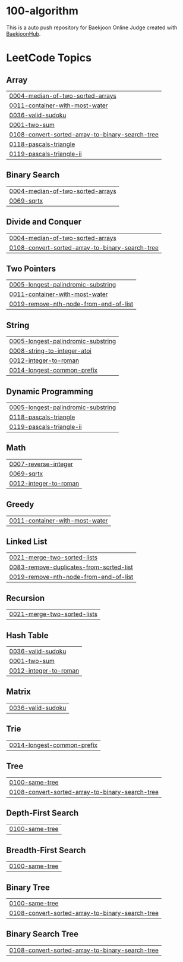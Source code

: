 # 100-algorithm
This is a auto push repository for Baekjoon Online Judge created with [BaekjoonHub](https://github.com/BaekjoonHub/BaekjoonHub).

<!---LeetCode Topics Start-->
# LeetCode Topics
## Array
|  |
| ------- |
| [0004-median-of-two-sorted-arrays](https://github.com/dingwan0331/100-algorithm/tree/master/0004-median-of-two-sorted-arrays) |
| [0011-container-with-most-water](https://github.com/dingwan0331/100-algorithm/tree/master/0011-container-with-most-water) |
| [0036-valid-sudoku](https://github.com/dingwan0331/100-algorithm/tree/master/0036-valid-sudoku) |
| [0001-two-sum](https://github.com/dingwan0331/100-algorithm/tree/master/0001-two-sum) |
| [0108-convert-sorted-array-to-binary-search-tree](https://github.com/dingwan0331/100-algorithm/tree/master/0108-convert-sorted-array-to-binary-search-tree) |
| [0118-pascals-triangle](https://github.com/dingwan0331/100-algorithm/tree/master/0118-pascals-triangle) |
| [0119-pascals-triangle-ii](https://github.com/dingwan0331/100-algorithm/tree/master/0119-pascals-triangle-ii) |
## Binary Search
|  |
| ------- |
| [0004-median-of-two-sorted-arrays](https://github.com/dingwan0331/100-algorithm/tree/master/0004-median-of-two-sorted-arrays) |
| [0069-sqrtx](https://github.com/dingwan0331/100-algorithm/tree/master/0069-sqrtx) |
## Divide and Conquer
|  |
| ------- |
| [0004-median-of-two-sorted-arrays](https://github.com/dingwan0331/100-algorithm/tree/master/0004-median-of-two-sorted-arrays) |
| [0108-convert-sorted-array-to-binary-search-tree](https://github.com/dingwan0331/100-algorithm/tree/master/0108-convert-sorted-array-to-binary-search-tree) |
## Two Pointers
|  |
| ------- |
| [0005-longest-palindromic-substring](https://github.com/dingwan0331/100-algorithm/tree/master/0005-longest-palindromic-substring) |
| [0011-container-with-most-water](https://github.com/dingwan0331/100-algorithm/tree/master/0011-container-with-most-water) |
| [0019-remove-nth-node-from-end-of-list](https://github.com/dingwan0331/100-algorithm/tree/master/0019-remove-nth-node-from-end-of-list) |
## String
|  |
| ------- |
| [0005-longest-palindromic-substring](https://github.com/dingwan0331/100-algorithm/tree/master/0005-longest-palindromic-substring) |
| [0008-string-to-integer-atoi](https://github.com/dingwan0331/100-algorithm/tree/master/0008-string-to-integer-atoi) |
| [0012-integer-to-roman](https://github.com/dingwan0331/100-algorithm/tree/master/0012-integer-to-roman) |
| [0014-longest-common-prefix](https://github.com/dingwan0331/100-algorithm/tree/master/0014-longest-common-prefix) |
## Dynamic Programming
|  |
| ------- |
| [0005-longest-palindromic-substring](https://github.com/dingwan0331/100-algorithm/tree/master/0005-longest-palindromic-substring) |
| [0118-pascals-triangle](https://github.com/dingwan0331/100-algorithm/tree/master/0118-pascals-triangle) |
| [0119-pascals-triangle-ii](https://github.com/dingwan0331/100-algorithm/tree/master/0119-pascals-triangle-ii) |
## Math
|  |
| ------- |
| [0007-reverse-integer](https://github.com/dingwan0331/100-algorithm/tree/master/0007-reverse-integer) |
| [0069-sqrtx](https://github.com/dingwan0331/100-algorithm/tree/master/0069-sqrtx) |
| [0012-integer-to-roman](https://github.com/dingwan0331/100-algorithm/tree/master/0012-integer-to-roman) |
## Greedy
|  |
| ------- |
| [0011-container-with-most-water](https://github.com/dingwan0331/100-algorithm/tree/master/0011-container-with-most-water) |
## Linked List
|  |
| ------- |
| [0021-merge-two-sorted-lists](https://github.com/dingwan0331/100-algorithm/tree/master/0021-merge-two-sorted-lists) |
| [0083-remove-duplicates-from-sorted-list](https://github.com/dingwan0331/100-algorithm/tree/master/0083-remove-duplicates-from-sorted-list) |
| [0019-remove-nth-node-from-end-of-list](https://github.com/dingwan0331/100-algorithm/tree/master/0019-remove-nth-node-from-end-of-list) |
## Recursion
|  |
| ------- |
| [0021-merge-two-sorted-lists](https://github.com/dingwan0331/100-algorithm/tree/master/0021-merge-two-sorted-lists) |
## Hash Table
|  |
| ------- |
| [0036-valid-sudoku](https://github.com/dingwan0331/100-algorithm/tree/master/0036-valid-sudoku) |
| [0001-two-sum](https://github.com/dingwan0331/100-algorithm/tree/master/0001-two-sum) |
| [0012-integer-to-roman](https://github.com/dingwan0331/100-algorithm/tree/master/0012-integer-to-roman) |
## Matrix
|  |
| ------- |
| [0036-valid-sudoku](https://github.com/dingwan0331/100-algorithm/tree/master/0036-valid-sudoku) |
## Trie
|  |
| ------- |
| [0014-longest-common-prefix](https://github.com/dingwan0331/100-algorithm/tree/master/0014-longest-common-prefix) |
## Tree
|  |
| ------- |
| [0100-same-tree](https://github.com/dingwan0331/100-algorithm/tree/master/0100-same-tree) |
| [0108-convert-sorted-array-to-binary-search-tree](https://github.com/dingwan0331/100-algorithm/tree/master/0108-convert-sorted-array-to-binary-search-tree) |
## Depth-First Search
|  |
| ------- |
| [0100-same-tree](https://github.com/dingwan0331/100-algorithm/tree/master/0100-same-tree) |
## Breadth-First Search
|  |
| ------- |
| [0100-same-tree](https://github.com/dingwan0331/100-algorithm/tree/master/0100-same-tree) |
## Binary Tree
|  |
| ------- |
| [0100-same-tree](https://github.com/dingwan0331/100-algorithm/tree/master/0100-same-tree) |
| [0108-convert-sorted-array-to-binary-search-tree](https://github.com/dingwan0331/100-algorithm/tree/master/0108-convert-sorted-array-to-binary-search-tree) |
## Binary Search Tree
|  |
| ------- |
| [0108-convert-sorted-array-to-binary-search-tree](https://github.com/dingwan0331/100-algorithm/tree/master/0108-convert-sorted-array-to-binary-search-tree) |
<!---LeetCode Topics End-->